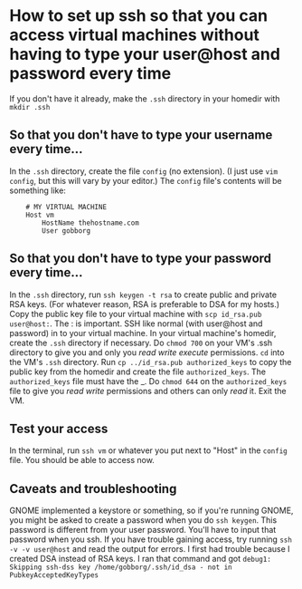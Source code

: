 # How to set up ssh so that you can access virtual machines without having to type your user@host and password every time

If you don't have it already, make the `.ssh` directory in your homedir with `mkdir .ssh`

## So that you don't have to type your username every time...
In the `.ssh` directory, create the file `config` (no extension).
	(I just use `vim config`, but this will vary by your editor.)
The `config` file's contents will be something like:

```
	# MY VIRTUAL MACHINE
  	Host vm
   		HostName thehostname.com
	    User gobborg
```

## So that you don't have to type your password every time...
In the `.ssh` directory, run `ssh keygen -t rsa` to create public and private RSA keys.
	(For whatever reason, RSA is preferable to DSA for my hosts.)
Copy the public key file to your virtual machine with `scp id_rsa.pub user@host:`. The : is important.
SSH like normal (with user@host and password) in to your virtual machine.
In your virtual machine's homedir, create the `.ssh` directory if necessary.
Do `chmod 700` on your VM's .ssh directory to give you and only you *read write execute* permissions.
`cd` into the VM's `.ssh` directory.
Run `cp ../id_rsa.pub authorized_keys` to copy the public key from the homedir and create the file `authorized_keys`. The `authorized_keys` file must have the \_.
Do `chmod 644` on the `authorized_keys` file to give you *read write* permissions and others can only *read* it.
Exit the VM.

## Test your access
In the terminal, run `ssh vm` or whatever you put next to "Host" in the `config` file.
You should be able to access now.

## Caveats and troubleshooting
GNOME implemented a keystore or something, so if you're running GNOME, you might be asked to create a password when you do `ssh keygen`. This password is different from your user password. You'll have to input that password when you ssh.
If you have trouble gaining access, try running `ssh -v -v user@host` and read the output for errors.
	I first had trouble because I created DSA instead of RSA keys. I ran that command and got `debug1: Skipping ssh-dss key /home/gobborg/.ssh/id_dsa - not in PubkeyAcceptedKeyTypes`
